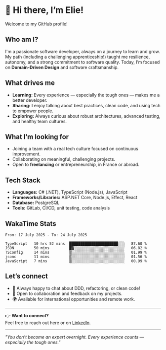 # 👋 Hi there, I’m Elie!

Welcome to my GitHub profile!

## Who am I?

I'm a passionate software developer, always on a journey to learn and grow.  
My path (including a challenging apprenticeship!) taught me resilience, autonomy, and a strong commitment to software quality. Today, I’m focused on **Domain-Driven Design** and software craftsmanship.

## What drives me

- **Learning:** Every experience — especially the tough ones — makes me a better developer.
- **Sharing:** I enjoy talking about best practices, clean code, and using tech to empower people.
- **Exploring:** Always curious about robust architectures, advanced testing, and healthy team cultures.

## What I’m looking for

- Joining a team with a real tech culture focused on continuous improvement.
- Collaborating on meaningful, challenging projects.
- Open to **freelancing** or entrepreneurship, in France or abroad.

## Tech Stack

- **Languages:** C# (.NET), TypeScript (Node.js), JavaScript
- **Frameworks/Libraries:** ASP.NET Core, Node.js, Effect, React
- **Database:** PostgreSQL
- **Tools:** GitLab, CI/CD, unit testing, code analysis

## WakaTime Stats

<!--START_SECTION:waka-->

```all_time
From: 17 July 2025 - To: 24 July 2025

TypeScript   10 hrs 52 mins  ██████████████████████░░░   87.60 %
JSON         50 mins         █▓░░░░░░░░░░░░░░░░░░░░░░░   06.82 %
TSConfig     14 mins         ▒░░░░░░░░░░░░░░░░░░░░░░░░   01.99 %
jsonc        11 mins         ▒░░░░░░░░░░░░░░░░░░░░░░░░   01.56 %
JavaScript   7 mins          ▒░░░░░░░░░░░░░░░░░░░░░░░░   00.99 %
```

<!--END_SECTION:waka-->

## Let’s connect

- 💬 Always happy to chat about DDD, refactoring, or clean code!
- 🌱 Open to collaboration and feedback on my projects.
- 🌍 Available for international opportunities and remote work.

---

👉 **Want to connect?**  
Feel free to reach out here or on [LinkedIn](your-linkedin-link).

---

*"You don’t become an expert overnight. Every experience counts — especially the tough ones."*
